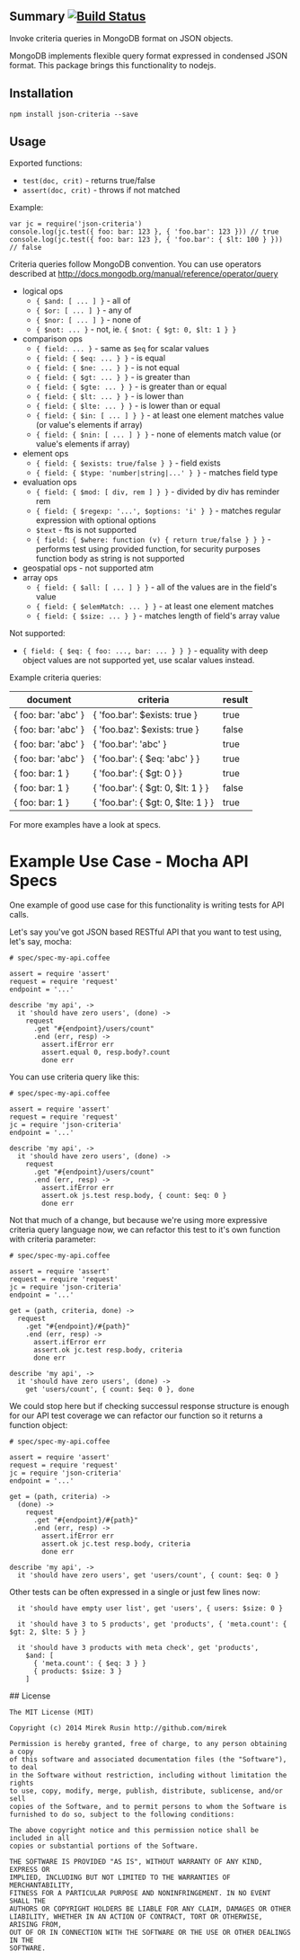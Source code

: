 
## Summary [![Build Status](https://travis-ci.org/mirek/node-json-criteria.png?branch=master)](https://travis-ci.org/mirek/node-json-criteria)

Invoke criteria queries in MongoDB format on JSON objects.

MongoDB implements flexible query format expressed in condensed JSON format. This package brings this functionality to nodejs.

## Installation

    npm install json-criteria --save

## Usage

Exported functions:

* `test(doc, crit)` - returns true/false
* `assert(doc, crit)` - throws if not matched

Example:

    var jc = require('json-criteria')
    console.log(jc.test({ foo: bar: 123 }, { 'foo.bar': 123 })) // true
    console.log(jc.test({ foo: bar: 123 }, { 'foo.bar': { $lt: 100 } })) // false

Criteria queries follow MongoDB convention. You can use operators described at http://docs.mongodb.org/manual/reference/operator/query

* logical ops
  * `{ $and: [ ... ] }` - all of
  * `{ $or: [ ... ] }` - any of
  * `{ $nor: [ ... ] }` - none of
  * `{ $not: ... }` - not, ie. `{ $not: { $gt: 0, $lt: 1 } }`
* comparison ops
  * `{ field: ... }` - same as `$eq` for scalar values
  * `{ field: { $eq: ... } }` - is equal
  * `{ field: { $ne: ... } }` - is not equal
  * `{ field: { $gt: ... } }` - is greater than
  * `{ field: { $gte: ... } }` - is greater than or equal
  * `{ field: { $lt: ... } }` - is lower than
  * `{ field: { $lte: ... } }` - is lower than or equal
  * `{ field: { $in: [ ... ] } }` - at least one element matches value (or value's elements if array)
  * `{ field: { $nin: [ ... ] } }` - none of elements match value (or value's elements if array)
* element ops
  * `{ field: { $exists: true/false } }` - field exists
  * `{ field: { $type: 'number|string|...' } }` - matches field type
* evaluation ops
  * `{ field: { $mod: [ div, rem ] } }` - divided by div has reminder rem
  * `{ field: { $regexp: '...', $options: 'i' } }` - matches regular expression with optional options
  * `$text` - fts is not supported
  * `{ field: { $where: function (v) { return true/false } } }` - performs test using provided function, for security purposes function body as string is not supported
* geospatial ops - not supported atm
* array ops
  * `{ field: { $all: [ ... ] } }` - all of the values are in the field's value
  * `{ field: { $elemMatch: ... } }` - at least one element matches
  * `{ field: { $size: ... } }` - matches length of field's array value

Not supported:

* `{ field: { $eq: { foo: ..., bar: ... } } }` - equality with deep object values are not supported yet, use scalar values instead.

Example criteria queries:

| document            | criteria                            | result |
|---------------------|-------------------------------------|--------|
| { foo: bar: 'abc' } | { 'foo.bar': $exists: true }        | true   |
| { foo: bar: 'abc' } | { 'foo.baz': $exists: true }        | false  |
| { foo: bar: 'abc' } | { 'foo.bar': 'abc' }                | true   |
| { foo: bar: 'abc' } | { 'foo.bar': { $eq: 'abc' } }       | true   |
| { foo: bar: 1 }     | { 'foo.bar': { $gt: 0 } }           | true   |
| { foo: bar: 1 }     | { 'foo.bar': { $gt: 0, $lt: 1 } }   | false  |
| { foo: bar: 1 }     | { 'foo.bar': { $gt: 0, $lte: 1 } }  | true   |

For more examples have a look at specs.

# Example Use Case - Mocha API Specs

One example of good use case for this functionality is writing tests for API calls.

Let's say you've got JSON based RESTful API that you want to test using, let's say, mocha:

    # spec/spec-my-api.coffee

    assert = require 'assert'
    request = require 'request'
    endpoint = '...'

    describe 'my api', ->
      it 'should have zero users', (done) ->
        request
          .get "#{endpoint}/users/count"
          .end (err, resp) ->
            assert.ifError err
            assert.equal 0, resp.body?.count
            done err

You can use criteria query like this:

    # spec/spec-my-api.coffee

    assert = require 'assert'
    request = require 'request'
    jc = require 'json-criteria'
    endpoint = '...'

    describe 'my api', ->
      it 'should have zero users', (done) ->
        request
          .get "#{endpoint}/users/count"
          .end (err, resp) ->
            assert.ifError err
            assert.ok js.test resp.body, { count: $eq: 0 }
            done err

Not that much of a change, but because we're using more expressive criteria query language now, we can
refactor this test to it's own function with criteria parameter:

    # spec/spec-my-api.coffee

    assert = require 'assert'
    request = require 'request'
    jc = require 'json-criteria'
    endpoint = '...'

    get = (path, criteria, done) ->
      request
        .get "#{endpoint}/#{path}"
        .end (err, resp) ->
          assert.ifError err
          assert.ok jc.test resp.body, criteria
          done err

    describe 'my api', ->
      it 'should have zero users', (done) ->
        get 'users/count', { count: $eq: 0 }, done

We could stop here but if checking successul response structure is enough for our API test coverage we can refactor
our function so it returns a function object:

    # spec/spec-my-api.coffee

    assert = require 'assert'
    request = require 'request'
    jc = require 'json-criteria'
    endpoint = '...'

    get = (path, criteria) ->
      (done) ->
        request
          .get "#{endpoint}/#{path}"
          .end (err, resp) ->
            assert.ifError err
            assert.ok jc.test resp.body, criteria
            done err

    describe 'my api', ->
      it 'should have zero users', get 'users/count', { count: $eq: 0 }

Other tests can be often expressed in a single or just few lines now:

      it 'should have empty user list', get 'users', { users: $size: 0 }

      it 'should have 3 to 5 products', get 'products', { 'meta.count': { $gt: 2, $lte: 5 } }

      it 'should have 3 products with meta check', get 'products',
        $and: [
          { 'meta.count': { $eq: 3 } }
          { products: $size: 3 }
        ]

## License

    The MIT License (MIT)

    Copyright (c) 2014 Mirek Rusin http://github.com/mirek

    Permission is hereby granted, free of charge, to any person obtaining a copy
    of this software and associated documentation files (the "Software"), to deal
    in the Software without restriction, including without limitation the rights
    to use, copy, modify, merge, publish, distribute, sublicense, and/or sell
    copies of the Software, and to permit persons to whom the Software is
    furnished to do so, subject to the following conditions:

    The above copyright notice and this permission notice shall be included in all
    copies or substantial portions of the Software.

    THE SOFTWARE IS PROVIDED "AS IS", WITHOUT WARRANTY OF ANY KIND, EXPRESS OR
    IMPLIED, INCLUDING BUT NOT LIMITED TO THE WARRANTIES OF MERCHANTABILITY,
    FITNESS FOR A PARTICULAR PURPOSE AND NONINFRINGEMENT. IN NO EVENT SHALL THE
    AUTHORS OR COPYRIGHT HOLDERS BE LIABLE FOR ANY CLAIM, DAMAGES OR OTHER
    LIABILITY, WHETHER IN AN ACTION OF CONTRACT, TORT OR OTHERWISE, ARISING FROM,
    OUT OF OR IN CONNECTION WITH THE SOFTWARE OR THE USE OR OTHER DEALINGS IN THE
    SOFTWARE.
